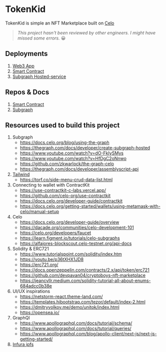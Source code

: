 # TokenKid

TokenKid is simple an NFT Marketplace built on [Celo](https://celo.org)

> _This project hasn't been reviewed by other engineers. I might have missed some errors._ 😀

## Deployments
1. [Web3 App](http://tokenkid.netlify.com/)
2. [Smart Contract](https://alfajores-blockscout.celo-testnet.org/address/0xd0Ad4A716108d6eF6e2D683865Fde412fAEdC26B/contracts)
3. [Subgraph Hosted-service](https://thegraph.com/hosted-service/subgraph/victorjambo/tokenkid?selected=playground)


## Repos & Docs
1. [Smart Contract](https://github.com/victorjambo/tokenkid-contract)
2. [Subgraph](https://github.com/victorjambo/tokenkid-subgraph)

## Resources used to build this project

1. Subgraph
    * https://docs.celo.org/blog/using-the-graph
    * https://thegraph.com/docs/developer/create-subgraph-hosted
    * https://www.youtube.com/watch?v=dO-FkIySMys
    * https://www.youtube.com/watch?v=HfDgC2oNnwo
    * https://github.com/zkwarlock/the-graph-celo
    * https://thegraph.com/docs/developer/assemblyscript-api
2. [Tailwind](https://tailwindcss.com/)
    * https://torf.co/side-menu-crud-data-list.html
3. Connecting to wallet with ContractKit
    * https://use-contractkit-c-labs.vercel.app/
    * https://github.com/celo-org/use-contractkit
    * https://docs.celo.org/developer-guide/contractkit
    * https://docs.celo.org/getting-started/wallets/using-metamask-with-celo/manual-setup
4. Celo
    * https://docs.celo.org/developer-guide/overview
    * https://dacade.org/communities/celo-development-101
    * https://celo.org/developers/faucet
    * https://learn.figment.io/tutorials/celo-subgraphs
    * https://alfajores-blockscout.celo-testnet.org/api-docs
5. Solidity & ERC721
    * https://www.tutorialspoint.com/solidity/index.htm
    * https://youtu.be/p36tXHX1JD8
    * https://erc721.org/
    * https://docs.openzeppelin.com/contracts/2.x/api/token/erc721
    * https://github.com/devpavan04/cryptoboys-nft-marketplace
    * https://jeancvllr.medium.com/solidity-tutorial-all-about-enums-684adcc0b38e
6. UI/UX inspirations
    * https://netstorm-react.theme-land.com/
    * https://templates.hibootstrap.com/tezor/default/index-2.html
    * https://dmitryvolkov.me/demo/unitok/index.html
    * https://opensea.io/
7. GraphQl
    * https://www.apollographql.com/docs/tutorial/schema/
    * https://www.apollographql.com/docs/tutorial/queries/
    * https://www.apollographql.com/blog/apollo-client/next-js/next-js-getting-started/
8. [Infura ipfs](https://blog.infura.io/ipfs-0-5-is-here-with-a-new-improved-gateway/)
